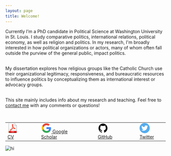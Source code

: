 ```yaml
---
layout: page
title: Welcome!
---
```


<div class="container">
	<div class="row-fluid">
		<div class="span5">
	
Currently I’m a PhD candidate in Political Science at Washington University in St. Louis. I study comparative politics, international relations, political economy, as well as religion and politics. In my research, I'm broadly interested in how political organizations or actors, many of whom often fall outside the purview of the general public, impact politics.<br/><br/>

My dissertation explores how religious groups like the Catholic Church use their organizational legitimacy, responsiveness, and bureaucratic resources to influence politics by conceptualizing them as international interest or advocacy groups. <br/><br/>

This site mainly includes info about my research and teaching. Feel free to [contact me](https://zieglerjef.github.io/pages/about.html) with any comments or questions!<br/><br/>

<table align="left">
  <tr><td><a href="assets/JeffZiegler_CV.pdf"> <img src="pages/icons32/pdf-icon.png" alt="hi" class="inline"/>
 CV</a></td>
	  <td></td>	  <td></td>  <td></td>
	<td><a href="https://scholar.google.com/citations?user=PE2j3DcAAAAJ&hl=sv)"> <img src="pages/icons32/google-icon.png" alt="hi" class="inline"/> Google Scholar</a></td>
	  <td></td>	  <td></td>  <td></td>
	<td><a href="https://github.com/zieglerjef"> <img src="pages/icons32/github-icon.png" alt="hi" class="inline"/> GitHub</a></td>
	  <td></td>	  <td></td>  <td></td>
	<td><a href="https://twitter.com/jeffreymziegler"> <img src="pages/icons32/twitter-icon.png" alt="hi" class="inline"/> Twitter</a></td></tr>
</table>

</div>

<div class="span4">
		<img src="../assets/pics/Jeff_Ziegler.jpg" alt="hi" class="inline"/>
     		</div>
	</div>
</div>
